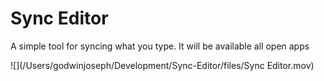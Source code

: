 # Sync Editor

A simple tool for syncing what you type. It will be available all open apps

![](/Users/godwinjoseph/Development/Sync-Editor/files/Sync Editor.mov)